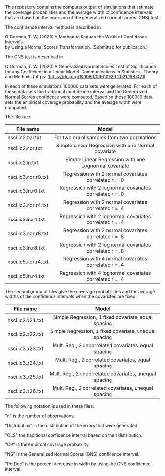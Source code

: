 
This repository contains the computer output of simulations that estimate 
the coverage probabilities and the average width of confidence intervals 
that are based on the inversion of the generalized normal scores (GNS) test. 

The confidence interval method is described in

O'Gorman, T. W. (2020) A Method to Reduce the Width of Confidence Intervals  
by Using a Normal Scores Transformation. (Submitted for publication.)

The GNS test is described in

O'Gorman, T. W. (2020) A Generalized Normal Scores Test of Significance
for any Coefficient in a Linear Model. Communications In Statistics--Theory
and Methods (https: (https://doi.org/10.1080/03610926.2021.1987471)

In each of these simulations 100000 data sets were generated. For each of these 
data sets the traditional confidence interval and the Generalized Normal 
Scores confidence were computed. Based on these 100000 data sets the 
empirical coverage probability and the average width were computed.

The files are:

|    File name        |               Model                                     |
|---------------------|:-------------------------------------------------------:|
|nsci.ic2.bal.txt     | For two equal samples from two populations              |
|nsci.ic2.nor.txt     | Simple Linear Regression with one Normal covariate      |
|nsci.ic2.ln.txt      | Simple Linear Regression with one Lognormal covariate   |
|nsci.ic3.nor.r0.txt  | Regression with 2 normal covariates correlated r = .0   |
|nsci.ic3.ln.r0.txt   | Regression with 2 lognormal covariates correlated r = .0|
|nsci.ic3.nor.r4.txt  | Regression with 2 normal covariates correlated r = .4   | 
|nsci.ic3.ln.r4.txt   | Regression with 2 lognormal covariates correlated r = .4| 
|nsci.ic3.nor.r8.txt  | Regression with 2 normal covariates correlated r = .8   | 
|nsci.ic3.ln.r8.txt   | Regression with 2 lognormal covariates correlated r = .8| 
|nsci.ic5.nor.r4.txt  | Regression with 4 normal covariates correlated r = .4   | 
|nsci.ic5.ln.r4.txt   | Regression with 4 lognormal covariates correlated r = .4|

The second group of files give the coverage probabilities and the average
widths of the confidence intervals when the covariates are fixed.
                                                                              
|    File name        |               Model                                     |
|---------------------|:-------------------------------------------------------:|
|nsci.ic2.x21.txt     | Simple Regression, 1 fixed covariate, equal spacing     |
|nsci.ic2.x22.txt     | Simple Regression, 1 fixed covariate, unequal spacing   |
|nsci.ic3.x23.txt     | Mult. Reg., 2 uncorrelated covariates, equal spacing    |
|nsci.ic3.x24.txt     | Mult. Reg., 2 correlated covariates, equal spacing      |
|nsci.ic3.x25.txt     | Mult. Reg., 2 uncorrelated covariates, unequal spacing  |
|nsci.ic3.x26.txt     | Mult. Reg., 2 correlated covariates, unequal spacing    |





The following notation is used in these files:

"n" is the number of observations.

"Distribution" is the distribution of the errors that were generated.

"OLS" the traditional confidence interval based on the t distribution. 

"CP" is the empircal coverage probability.

"NS" is the Generalized Normal Scores (GNS) confidence interval. 

"PctDec" is the percent decrease in width by using the GNS confidence interval.


